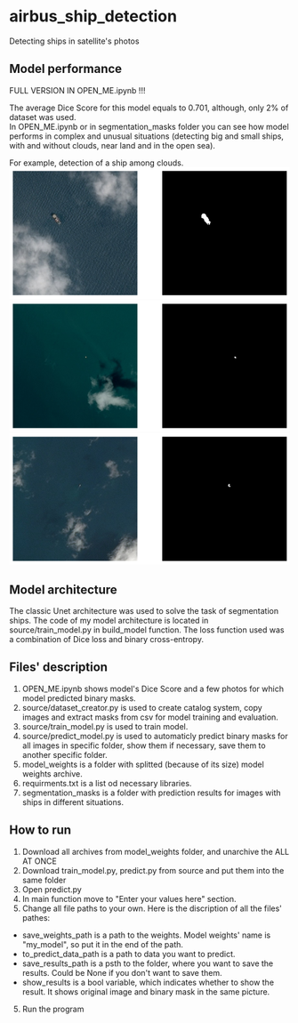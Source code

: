 # airbus_ship_detection
Detecting ships in satellite's photos 

## Model performance

FULL VERSION IN OPEN_ME.ipynb !!!

The average Dice Score for this model equals to 0.701, although, only 2% of dataset was used.  
In OPEN_ME.ipynb or in segmentation_masks folder you can see how model performs in complex and unusual situations (detecting big and small ships, with and without clouds, near land and in the open sea).

For example, detection of a ship among clouds.
![Ship and clouds](segmentation_masks/img4.png)
![Ship and clouds](segmentation_masks/img7.png)
![Ship and clouds](segmentation_masks/img8.png)

## Model architecture

The classic Unet architecture was used to solve the task of segmentation ships. The code of my model architecture is located in source/train_model.py in build_model function. The loss function used was a combination of Dice loss and binary cross-entropy.

## Files' description

1) OPEN_ME.ipynb shows model's Dice Score and a few photos for which model predicted binary masks. 
2) source/dataset_creator.py is used to create catalog system, copy images and extract masks from csv for model training and evaluation.
3) source/train_model.py is used to train model.
4) source/predict_model.py is used to automaticly predict binary masks for all images in specific folder, show them if necessary, save them to another specific folder.
5) model_weights is a folder with splitted (because of its size) model weights archive.
6) requirments.txt is a list od necessary libraries.
7) segmentation_masks is a folder with prediction results for images with ships in different situations.

## How to run

1) Download all archives from model_weights folder, and unarchive the ALL AT ONCE
2) Download train_model.py, predict.py from source and put them into the same folder
3) Open predict.py
4) In main function move to "Enter your values here" section.
5) Change all file paths to your own. Here is the discription of all the files' pathes:
 - save_weights_path is a path to the weights. Model weights' name is "my_model", so put it in the end of the path.
 - to_predict_data_path is a path to data you want to predict.
 - save_results_path is a psth to the folder, where you want to save the results. Could be None if you don't want to save them.
 - show_results is a bool variable, which indicates whether to show the result. It shows original image and binary mask in the same picture.
5) Run the program 
